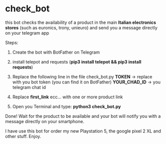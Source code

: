 # check_bot

this bot checks the availability of a product in the main **Italian electronics stores** (such as euronics, trony, unieuro) and send you a message directly on your telegram app

Steps:

1) Create the bot with BotFather on Telegram

2) install telepot and requests (**pip3 install telepot && pip3 install requests**)

3) Replace the following line in the file check_bot.py
            **TOKEN** -> replace with you bot token (you can find it on BotFather)
            **YOUR_CHAD_ID** -> you telegram chat id
            
4) Replace **first_link** ecc... with one or more product link

5) Open you Terminal and type: **python3 check_bot.py**


Done!
Wait for the product to be available and your bot will notify you with a message directly on your smartphone.


I have use this bot for order my new Playstation 5, the google pixel 2 XL and other stuff.
Enjoy.
